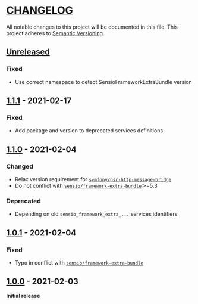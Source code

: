 # [CHANGELOG](http://keepachangelog.com/)
All notable changes to this project will be documented in this file.
This project adheres to [Semantic Versioning](http://semver.org/).

## [Unreleased](https://github.com/ajgarlag/psr-http-message-bundle/compare/1.1.1...main)

### Fixed
- Use correct namespace to detect SensioFrameworkExtraBundle version

## [1.1.1](https://github.com/ajgarlag/psr-http-message-bundle/compare/1.1.0...1.1.1) - 2021-02-17

### Fixed
- Add package and version to deprecated services definitions

## [1.1.0](https://github.com/ajgarlag/psr-http-message-bundle/compare/1.0.1...1.1.0) - 2021-02-04

### Changed
- Relax version requirement for [`symfony/psr-http-message-bridge`](https://github.com/symfony/psr-http-message-bridge)
- Do not conflict with [`sensio/framework-extra-bundle`](https://github.com/symfony/psr-http-message-bridge):>=5.3

### Deprecated
- Depending on old `sensio_framework_extra_...` services identifiers.

## [1.0.1](https://github.com/ajgarlag/psr-http-message-bundle/compare/1.0.0...1.0.1) - 2021-02-04

### Fixed
- Typo in conflict with [`sensio/framework-extra-bundle`](https://github.com/sensiolabs/SensioFrameworkExtraBundle)

## [1.0.0](https://github.com/ajgarlag/psr-http-message-bundle/releases/tag/1.0.0) - 2021-02-03

**Initial release**
